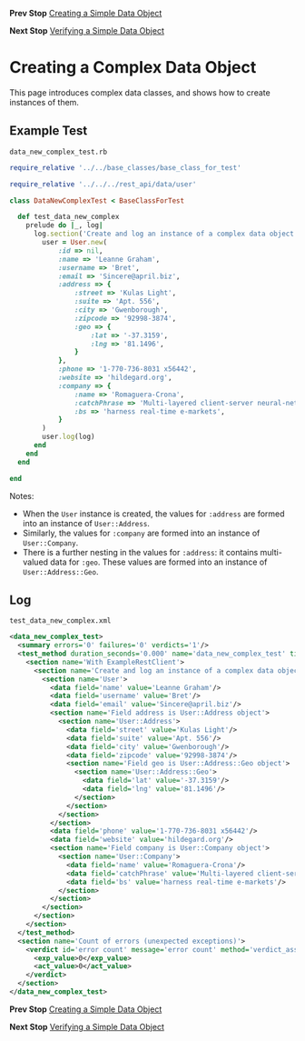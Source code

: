 <!--- GENERATED FILE, DO NOT EDIT --->
**Prev Stop** [Creating a Simple Data Object](./DataNewSimple.md)

**Next Stop** [Verifying a Simple Data Object](./DataEqualSimple.md)


# Creating a Complex Data Object

This page introduces complex data classes, and shows how to create instances of them.

## Example Test

<code>data_new_complex_test.rb</code>
```ruby
require_relative '../../base_classes/base_class_for_test'

require_relative '../../../rest_api/data/user'

class DataNewComplexTest < BaseClassForTest

  def test_data_new_complex
    prelude do |_, log|
      log.section('Create and log an instance of a complex data object') do
        user = User.new(
            :id => nil,
            :name => 'Leanne Graham',
            :username => 'Bret',
            :email => 'Sincere@april.biz',
            :address => {
                :street => 'Kulas Light',
                :suite => 'Apt. 556',
                :city => 'Gwenborough',
                :zipcode => '92998-3874',
                :geo => {
                    :lat => '-37.3159',
                    :lng => '81.1496',
                }
            },
            :phone => '1-770-736-8031 x56442',
            :website => 'hildegard.org',
            :company => {
                :name => 'Romaguera-Crona',
                :catchPhrase => 'Multi-layered client-server neural-net',
                :bs => 'harness real-time e-markets',
            }
        )
        user.log(log)
      end
    end
  end

end
```

Notes:

- When the `User` instance is created, the values for `:address` are formed into an instance of `User::Address`.
- Similarly, the values for `:company` are formed into an instance of `User::Company`.
- There is a further nesting in the values for `:address`:  it contains multi-valued data for `:geo`.  These values are formed into an instance of `User::Address::Geo`.

## Log

<code>test_data_new_complex.xml</code>
```xml
<data_new_complex_test>
  <summary errors='0' failures='0' verdicts='1'/>
  <test_method duration_seconds='0.000' name='data_new_complex_test' timestamp='2017-10-02-Mon-11.49.09.893'>
    <section name='With ExampleRestClient'>
      <section name='Create and log an instance of a complex data object'>
        <section name='User'>
          <data field='name' value='Leanne Graham'/>
          <data field='username' value='Bret'/>
          <data field='email' value='Sincere@april.biz'/>
          <section name='Field address is User::Address object'>
            <section name='User::Address'>
              <data field='street' value='Kulas Light'/>
              <data field='suite' value='Apt. 556'/>
              <data field='city' value='Gwenborough'/>
              <data field='zipcode' value='92998-3874'/>
              <section name='Field geo is User::Address::Geo object'>
                <section name='User::Address::Geo'>
                  <data field='lat' value='-37.3159'/>
                  <data field='lng' value='81.1496'/>
                </section>
              </section>
            </section>
          </section>
          <data field='phone' value='1-770-736-8031 x56442'/>
          <data field='website' value='hildegard.org'/>
          <section name='Field company is User::Company object'>
            <section name='User::Company'>
              <data field='name' value='Romaguera-Crona'/>
              <data field='catchPhrase' value='Multi-layered client-server neural-net'/>
              <data field='bs' value='harness real-time e-markets'/>
            </section>
          </section>
        </section>
      </section>
    </section>
  </test_method>
  <section name='Count of errors (unexpected exceptions)'>
    <verdict id='error count' message='error count' method='verdict_assert_equal?' outcome='passed' volatile='true'>
      <exp_value>0</exp_value>
      <act_value>0</act_value>
    </verdict>
  </section>
</data_new_complex_test>
```

**Prev Stop** [Creating a Simple Data Object](./DataNewSimple.md)

**Next Stop** [Verifying a Simple Data Object](./DataEqualSimple.md)

